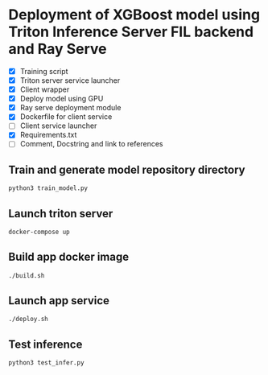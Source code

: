 # Deployment of XGBoost model using Triton Inference Server FIL backend and Ray Serve

- [x] Training script
- [x] Triton server service launcher
- [x] Client wrapper
- [x] Deploy model using GPU
- [x] Ray serve deployment module
- [x] Dockerfile for client service
- [ ] Client service launcher
- [x] Requirements.txt
- [ ] Comment, Docstring and link to references

## Train and generate model repository directory

```bash
python3 train_model.py
```

## Launch triton server

```bash
docker-compose up
```

## Build app docker image

```bash
./build.sh
```

## Launch app service

```bash
./deploy.sh
```

## Test inference

```bash
python3 test_infer.py
```